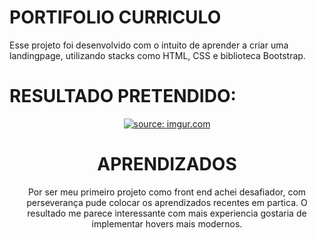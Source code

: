# PORTIFOLIO CURRICULO
Esse projeto foi desenvolvido com o intuito de aprender a criar uma landingpage, utilizando stacks como HTML, CSS e biblioteca Bootstrap.
# RESULTADO PRETENDIDO:
<div align="center">
 <a href="https://imgur.com/PdXh0aw"><img src="https://i.imgur.com/PdXh0aw.jpg" title="source: imgur.com" /></a>
 

# APRENDIZADOS
Por ser meu primeiro projeto como front end achei desafiador, com perseverança pude colocar os aprendizados recentes em partica. O resultado me parece interessante com mais experiencia gostaria de implementar hovers mais modernos. 
#

